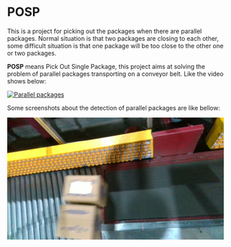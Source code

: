 # POSP
This is a project for picking out the packages when there are parallel packages. Normal situation is that two packages are closing to each other, some difficult situation is that one package will be too close to the other one or two packages.

**POSP** means Pick Out Single Package, this project aims at solving the problem of parallel packages transporting on a conveyor belt. Like the video shows below:

[![Parallel packages](https://res.cloudinary.com/marcomontalbano/image/upload/v1722966674/video_to_markdown/images/youtube--vM1hwYmYbvQ-c05b58ac6eb4c4700831b2b3070cd403.jpg)](https://youtu.be/vM1hwYmYbvQ "Parallel packages")

Some screenshots about the detection of parallel packages are like bellow:

<div align=center>
<img src="data\0001_Color.png" alt="parallel packages" style="zoom:50%;" />
</div>
